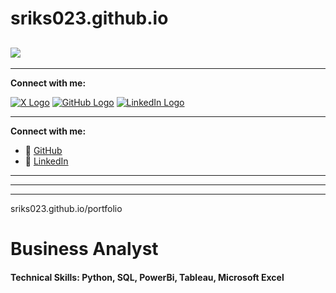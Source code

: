 # sriks023.github.io
<a href="https://linkedin.com/in/sriks023"><img src="https://img.shields.io/badge/-LinkedIn-0072b1?&style=for-the-badge&logo=linkedin&logoColor=white" /></a>
---

---

**Connect with me:**

[![X Logo](images/x_logo.png)](https://x.com/sriks023) 
[![GitHub Logo](images/github_logo.png)](https://github.com/sriks023) 
[![LinkedIn Logo](images/linkedin_logo.png)](https://www.linkedin.com/in/sriks023)

---

**Connect with me:**

* 🐙 [GitHub](https://github.com/yourusername)
* 🔗 [LinkedIn](https://www.linkedin.com/in/yourprofile)

---

---
---
sriks023.github.io/portfolio 

# Business Analyst 

#### Technical Skills: Python, SQL, PowerBi, Tableau, Microsoft Excel 
